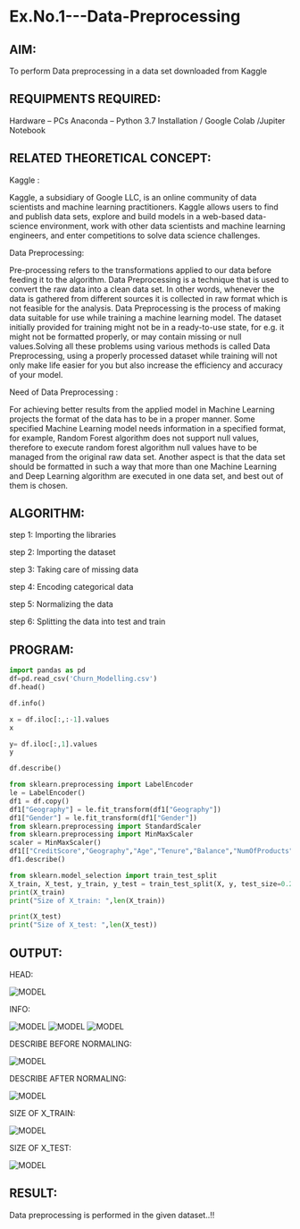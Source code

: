 # Ex.No.1---Data-Preprocessing
## AIM:

To perform Data preprocessing in a data set downloaded from Kaggle

## REQUIPMENTS REQUIRED:

Hardware – PCs
Anaconda – Python 3.7 Installation / Google Colab /Jupiter Notebook

## RELATED THEORETICAL CONCEPT:

Kaggle :

Kaggle, a subsidiary of Google LLC, is an online community of data scientists and machine learning practitioners. Kaggle allows users to find and publish data sets, explore and build models in a web-based data-science environment, work with other data scientists and machine learning engineers, and enter competitions to solve data science challenges.

Data Preprocessing:

Pre-processing refers to the transformations applied to our data before feeding it to the algorithm. Data Preprocessing is a technique that is used to convert the raw data into a clean data set. In other words, whenever the data is gathered from different sources it is collected in raw format which is not feasible for the analysis.
Data Preprocessing is the process of making data suitable for use while training a machine learning model. The dataset initially provided for training might not be in a ready-to-use state, for e.g. it might not be formatted properly, or may contain missing or null values.Solving all these problems using various methods is called Data Preprocessing, using a properly processed dataset while training will not only make life easier for you but also increase the efficiency and accuracy of your model.

Need of Data Preprocessing :

For achieving better results from the applied model in Machine Learning projects the format of the data has to be in a proper manner. Some specified Machine Learning model needs information in a specified format, for example, Random Forest algorithm does not support null values, therefore to execute random forest algorithm null values have to be managed from the original raw data set.
Another aspect is that the data set should be formatted in such a way that more than one Machine Learning and Deep Learning algorithm are executed in one data set, and best out of them is chosen.


## ALGORITHM:

step 1:
Importing the libraries

step 2:
Importing the dataset

step 3:
Taking care of missing data

step 4:
Encoding categorical data

step 5:
Normalizing the data

step 6:
Splitting the data into test and train


## PROGRAM:

```python
import pandas as pd
df=pd.read_csv('Churn_Modelling.csv')
df.head()

df.info()

x = df.iloc[:,:-1].values
x

y= df.iloc[:,1].values
y

df.describe()

from sklearn.preprocessing import LabelEncoder
le = LabelEncoder()
df1 = df.copy()
df1["Geography"] = le.fit_transform(df1["Geography"])
df1["Gender"] = le.fit_transform(df1["Gender"])
from sklearn.preprocessing import StandardScaler
from sklearn.preprocessing import MinMaxScaler
scaler = MinMaxScaler()
df1[["CreditScore","Geography","Age","Tenure","Balance","NumOfProducts","EstimatedSalary"]] = pd.DataFrame(scaler.fit_transform(df1[["CreditScore","Geography","Age","Tenure","Balance","NumOfProducts","EstimatedSalary"]]))
df1.describe()

from sklearn.model_selection import train_test_split
X_train, X_test, y_train, y_test = train_test_split(X, y, test_size=0.2)
print(X_train)
print("Size of X_train: ",len(X_train))

print(X_test)
print("Size of X_test: ",len(X_test))
```


## OUTPUT:

HEAD:

![MODEL]('https://github.com/soundariyan18/Ex.No.1---Data-Preprocessing/blob/main/Screenshot%202023-08-26%20094933.png')

INFO:

![MODEL]()
![MODEL]()
![MODEL]()

DESCRIBE BEFORE NORMALING:

![MODEL]()

DESCRIBE AFTER NORMALING:

![MODEL]()

SIZE OF X_TRAIN:

![MODEL]()

SIZE OF X_TEST:

![MODEL]()

## RESULT:

Data preprocessing is performed in the given dataset..!!

